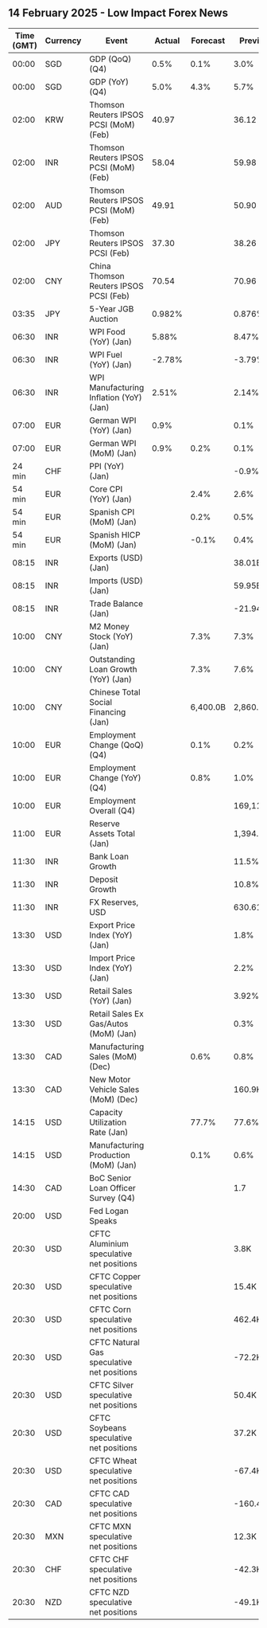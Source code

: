 ## 14 February 2025 - Low Impact Forex News

| Time (GMT) | Currency | Event | Actual | Forecast | Previous |
|------|----------|-------|--------|----------|----------|
| 00:00 | SGD | GDP (QoQ) (Q4) | 0.5% | 0.1% | 3.0% |
| 00:00 | SGD | GDP (YoY) (Q4) | 5.0% | 4.3% | 5.7% |
| 02:00 | KRW | Thomson Reuters IPSOS PCSI (MoM) (Feb) | 40.97 |  | 36.12 |
| 02:00 | INR | Thomson Reuters IPSOS PCSI (MoM) (Feb) | 58.04 |  | 59.98 |
| 02:00 | AUD | Thomson Reuters IPSOS PCSI (MoM) (Feb) | 49.91 |  | 50.90 |
| 02:00 | JPY | Thomson Reuters IPSOS PCSI (Feb) | 37.30 |  | 38.26 |
| 02:00 | CNY | China Thomson Reuters IPSOS PCSI (Feb) | 70.54 |  | 70.96 |
| 03:35 | JPY | 5-Year JGB Auction | 0.982% |  | 0.876% |
| 06:30 | INR | WPI Food (YoY) (Jan) | 5.88% |  | 8.47% |
| 06:30 | INR | WPI Fuel (YoY) (Jan) | -2.78% |  | -3.79% |
| 06:30 | INR | WPI Manufacturing Inflation (YoY) (Jan) | 2.51% |  | 2.14% |
| 07:00 | EUR | German WPI (YoY) (Jan) | 0.9% |  | 0.1% |
| 07:00 | EUR | German WPI (MoM) (Jan) | 0.9% | 0.2% | 0.1% |
| 24 min | CHF | PPI (YoY) (Jan) |  |  | -0.9% |
| 54 min | EUR | Core CPI (YoY) (Jan) |  | 2.4% | 2.6% |
| 54 min | EUR | Spanish CPI (MoM) (Jan) |  | 0.2% | 0.5% |
| 54 min | EUR | Spanish HICP (MoM) (Jan) |  | -0.1% | 0.4% |
| 08:15 | INR | Exports (USD) (Jan) |  |  | 38.01B |
| 08:15 | INR | Imports (USD) (Jan) |  |  | 59.95B |
| 08:15 | INR | Trade Balance (Jan) |  |  | -21.94B |
| 10:00 | CNY | M2 Money Stock (YoY) (Jan) |  | 7.3% | 7.3% |
| 10:00 | CNY | Outstanding Loan Growth (YoY) (Jan) |  | 7.3% | 7.6% |
| 10:00 | CNY | Chinese Total Social Financing (Jan) |  | 6,400.0B | 2,860.0B |
| 10:00 | EUR | Employment Change (QoQ) (Q4) |  | 0.1% | 0.2% |
| 10:00 | EUR | Employment Change (YoY) (Q4) |  | 0.8% | 1.0% |
| 10:00 | EUR | Employment Overall (Q4) |  |  | 169,112.9K |
| 11:00 | EUR | Reserve Assets Total (Jan) |  |  | 1,394.03B |
| 11:30 | INR | Bank Loan Growth |  |  | 11.5% |
| 11:30 | INR | Deposit Growth |  |  | 10.8% |
| 11:30 | INR | FX Reserves, USD |  |  | 630.61B |
| 13:30 | USD | Export Price Index (YoY) (Jan) |  |  | 1.8% |
| 13:30 | USD | Import Price Index (YoY) (Jan) |  |  | 2.2% |
| 13:30 | USD | Retail Sales (YoY) (Jan) |  |  | 3.92% |
| 13:30 | USD | Retail Sales Ex Gas/Autos (MoM) (Jan) |  |  | 0.3% |
| 13:30 | CAD | Manufacturing Sales (MoM) (Dec) |  | 0.6% | 0.8% |
| 13:30 | CAD | New Motor Vehicle Sales (MoM) (Dec) |  |  | 160.9K |
| 14:15 | USD | Capacity Utilization Rate (Jan) |  | 77.7% | 77.6% |
| 14:15 | USD | Manufacturing Production (MoM) (Jan) |  | 0.1% | 0.6% |
| 14:30 | CAD | BoC Senior Loan Officer Survey (Q4) |  |  | 1.7 |
| 20:00 | USD | Fed Logan Speaks |  |  |  |
| 20:30 | USD | CFTC Aluminium speculative net positions |  |  | 3.8K |
| 20:30 | USD | CFTC Copper speculative net positions |  |  | 15.4K |
| 20:30 | USD | CFTC Corn speculative net positions |  |  | 462.4K |
| 20:30 | USD | CFTC Natural Gas speculative net positions |  |  | -72.2K |
| 20:30 | USD | CFTC Silver speculative net positions |  |  | 50.4K |
| 20:30 | USD | CFTC Soybeans speculative net positions |  |  | 37.2K |
| 20:30 | USD | CFTC Wheat speculative net positions |  |  | -67.4K |
| 20:30 | CAD | CFTC CAD speculative net positions |  |  | -160.4K |
| 20:30 | MXN | CFTC MXN speculative net positions |  |  | 12.3K |
| 20:30 | CHF | CFTC CHF speculative net positions |  |  | -42.3K |
| 20:30 | NZD | CFTC NZD speculative net positions |  |  | -49.1K |
